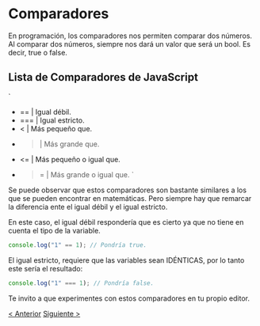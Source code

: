 # Comparadores
En programación, los comparadores nos permiten comparar dos números. Al comparar dos números, siempre nos dará un valor que será un bool. Es decir, true  o false.

## Lista de Comparadores de JavaScript
`
- ==  | Igual débil.
- === | Igual estricto.
- <   | Más pequeño que.
- >   | Más grande que.
- <=  | Más pequeño o igual que.
- >=  | Más grande o igual que.
`

Se puede observar que estos comparadores son bastante similares a los que se pueden encontrar en matemáticas. Pero siempre hay que remarcar la diferencia ente el igual débil y el igual estricto.

En este caso, el igual débil respondería que es cierto ya que no tiene en cuenta el tipo de la variable.
```js
console.log("1" == 1); // Pondría true.
```

El igual estricto, requiere que las variables sean IDÉNTICAS, por lo tanto este sería el resultado:
```js
console.log("1" === 1); // Pondría false.
```

Te invito a que experimentes con estos comparadores en tu propio editor.

[< Anterior](./6-Operadores.md) [Siguiente >](./8-Condicionales.md)